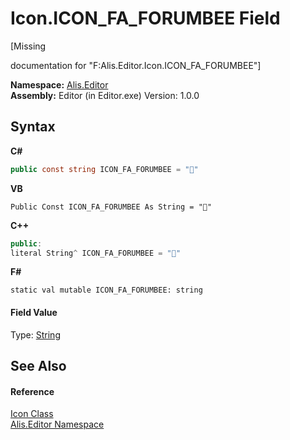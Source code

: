 # Icon.ICON_FA_FORUMBEE Field
 

\[Missing <summary> documentation for "F:Alis.Editor.Icon.ICON_FA_FORUMBEE"\]

**Namespace:**&nbsp;<a href="b150ade4-39de-a232-5f06-d3cdc1b2c538">Alis.Editor</a><br />**Assembly:**&nbsp;Editor (in Editor.exe) Version: 1.0.0

## Syntax

**C#**<br />
``` C#
public const string ICON_FA_FORUMBEE = ""
```

**VB**<br />
``` VB
Public Const ICON_FA_FORUMBEE As String = ""
```

**C++**<br />
``` C++
public:
literal String^ ICON_FA_FORUMBEE = ""
```

**F#**<br />
``` F#
static val mutable ICON_FA_FORUMBEE: string
```


#### Field Value
Type: <a href="https://docs.microsoft.com/dotnet/api/system.string" target="_blank">String</a>

## See Also


#### Reference
<a href="cc0f883c-67f8-f772-c6d7-a60b129f22a7">Icon Class</a><br /><a href="b150ade4-39de-a232-5f06-d3cdc1b2c538">Alis.Editor Namespace</a><br />